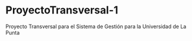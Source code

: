 # ProyectoTransversal-1
Proyecto Transversal para el Sistema de Gestión para la Universidad de La Punta
